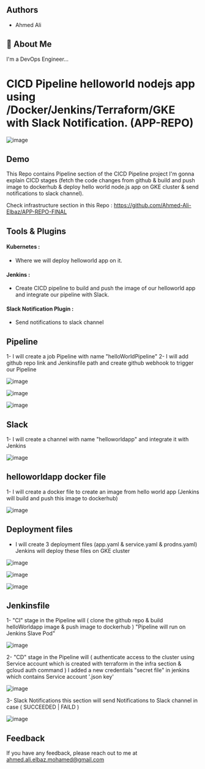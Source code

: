 
## Authors

- Ahmed Ali


## 🚀 About Me
I'm a DevOps Engineer...

# CICD Pipeline helloworld nodejs app using /Docker/Jenkins/Terraform/GKE with Slack Notification. (APP-REPO)


![image](https://drive.google.com/uc?export=view&id=1pPsHfDcJORYH6V9Mkl8g7VTuWtcjy-ZK)
## Demo

This Repo contains Pipeline section of the CICD Pipeline project I'm gonna explain CICD stages (fetch the code changes from github & build and push image to dockerhub & deploy hello world node.js app on GKE cluster & send notifications to slack channel).

Check infrastructure section in this Repo : https://github.com/Ahmed-Ali-Elbaz/APP-REPO-FINAL


## Tools & Plugins


#### Kubernetes :


  - Where we will deploy helloworld app on it.


#### Jenkins :


  - Create CICD pipeline to build and push the image of our helloworld app and integrate our pipeline with Slack.


#### Slack Notification Plugin :
  - Send notifications to slack channel
## Pipeline
1- I will create a job Pipeline with name "helloWorldPipeline"
2- I will add github repo link and Jenkinsfile path and create github webhook to trigger our Pipeline 

![image](https://drive.google.com/uc?export=view&id=11i1wx1W3o5tlTkgKiVJZaa6HPBRUIJZh)

![image](https://drive.google.com/uc?export=view&id=1Nq6TQuJILRCe11eRdW7XLL8a9f2Pjn5f)

![image](https://drive.google.com/uc?export=view&id=1Wjky-_MyeMz5xyzREG0SuOG62wU0QRtG)



## Slack
1- I will create a channel with name "helloworldapp" and integrate it with Jenkins

![image](https://drive.google.com/uc?export=view&id=1ZlN7oxRVGIhvraeASbVgGXHUTeT4BlkG)



## helloworldapp docker file

1- I will create a docker file to create an image from hello world app (Jenkins will build and push this image to dockerhub)

![image](https://drive.google.com/uc?export=view&id=1PXIylDxBKhzkFVN-3qPRGgRkeq_sAyH-)


## Deployment files

- I will create 3 deployment files (app.yaml & service.yaml & prodns.yaml) Jenkins will deploy these files on GKE cluster

![image](https://drive.google.com/uc?export=view&id=1EvRWeop1S9Sv0S7yPU0UM-B9t9va0H0Y)

![image](https://drive.google.com/uc?export=view&id=1dkauO-iPWkvDX39EraN_lSiti9swX9Kz)

![image](https://drive.google.com/uc?export=view&id=1lYZzIQgIJDpWG20skXmkZEeZDCtcO6FT)


## Jenkinsfile

1- "CI" stage in the Pipeline will ( clone the github repo & build helloWorldapp image & push image to dockerhub ) "Pipeline will run on Jenkins Slave Pod"

![image](https://drive.google.com/uc?export=view&id=1AuAiGGQoVYy-YoCtOOphQoJ-FgRpz65k)

2- "CD" stage in the Pipeline will ( authenticate access to the cluster using Service account which is created with terraform in the infra section & gcloud auth command )
   I added a new credentials "secret file" in jenkins which contains Service account '.json key'

![image](https://drive.google.com/uc?export=view&id=18cp-nRc0sey3fRR_YJF4VIwQbtkCHFbf)

3- Slack Notifications this section will send Notifications to Slack channel in case ( SUCCEEDED | FAILD )

![image](https://drive.google.com/uc?export=view&id=1_NQ2U_cEODtJGnXm0uG6q8WtYXwBuHK-)





## Feedback

If you have any feedback, please reach out to me at ahmed.ali.elbaz.mohamed@gmail.com

